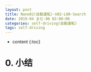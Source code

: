 ```yaml
---
layout: post
title: Nano02(自動運転)-U02-L08-Search
date: 2019-04 まだ-06 02:08:00
categories: self-driving(自動運転)
tags: self-driving
---
```

* content
{:toc}

# 0. 小结
